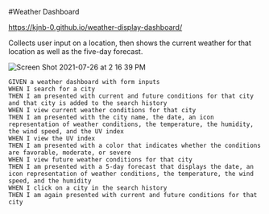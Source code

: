 #Weather Dashboard

https://kjnb-0.github.io/weather-display-dashboard/



Collects user input on a location, then shows the current weather for that location as well as the five-day forecast. 

![Screen Shot 2021-07-26 at 2 16 39 PM](https://user-images.githubusercontent.com/80792196/127060616-4ebfeeaf-9695-48bf-a98a-b964f64d53ec.png)

```
GIVEN a weather dashboard with form inputs
WHEN I search for a city
THEN I am presented with current and future conditions for that city and that city is added to the search history
WHEN I view current weather conditions for that city
THEN I am presented with the city name, the date, an icon representation of weather conditions, the temperature, the humidity, the wind speed, and the UV index
WHEN I view the UV index
THEN I am presented with a color that indicates whether the conditions are favorable, moderate, or severe
WHEN I view future weather conditions for that city
THEN I am presented with a 5-day forecast that displays the date, an icon representation of weather conditions, the temperature, the wind speed, and the humidity
WHEN I click on a city in the search history
THEN I am again presented with current and future conditions for that city
```
